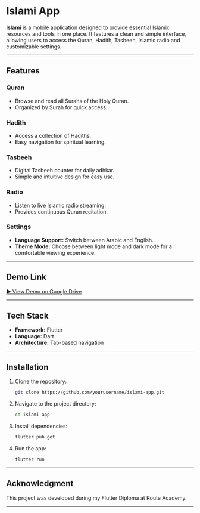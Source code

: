 # Islami App

**Islami** is a mobile application designed to provide essential Islamic resources and tools in one
place. It features a clean and simple interface, allowing users to access the Quran, Hadith,
Tasbeeh, Islamic radio and customizable settings.

---

## Features

### Quran

* Browse and read all Surahs of the Holy Quran.
* Organized by Surah for quick access.

### Hadith

* Access a collection of Hadiths.
* Easy navigation for spiritual learning.

### Tasbeeh

* Digital Tasbeeh counter for daily adhkar.
* Simple and intuitive design for easy use.

### Radio

* Listen to live Islamic radio streaming.
* Provides continuous Quran recitation.

### Settings

* **Language Support:** Switch between Arabic and English.
* **Theme Mode:** Choose between light mode and dark mode for a comfortable viewing experience.

---

## Demo Link

[▶ View Demo on Google Drive](https://drive.google.com/drive/folders/1SMNwp_D6CqhxJ3V426An-Jw7SEDs7LfX?usp=sharing)

---

## Tech Stack

* **Framework:** Flutter
* **Language:** Dart
* **Architecture:** Tab-based navigation

---

## Installation

1. Clone the repository:

   ```bash
   git clone https://github.com/yourusername/islami-app.git
   ```
2. Navigate to the project directory:

   ```bash
   cd islami-app
   ```
3. Install dependencies:

   ```bash
   flutter pub get
   ```
4. Run the app:

   ```bash
   flutter run
   ```

---

## Acknowledgment

This project was developed during my Flutter Diploma at Route Academy.

---

